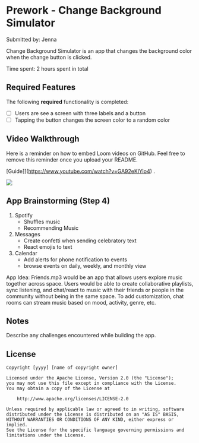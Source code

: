# Prework - Change Background Simulator

Submitted by: Jenna

Change Background Simulator is an app that changes the background color when the change button is clicked.

Time spent: 2 hours spent in total

## Required Features

The following **required** functionality is completed:

- [ ] Users are see a screen with three labels and a button
- [ ] Tapping the button changes the screen color to a random color
 
## Video Walkthrough

Here is a reminder on how to embed Loom videos on GitHub. Feel free to remove this reminder once you upload your README. 

[Guide]](https://www.youtube.com/watch?v=GA92eKlYio4) .

<div>
    <a href="https://www.loom.com/share/b7c0fec4b7da417e9b8307c3964268f8">
    </a>
    <a href="https://www.loom.com/share/b7c0fec4b7da417e9b8307c3964268f8">
      <img style="max-width:300px;" src="https://cdn.loom.com/sessions/thumbnails/b7c0fec4b7da417e9b8307c3964268f8-b291eb5a22e7d6a9-full-play.gif">
    </a>
  </div>

## App Brainstorming (Step 4)

1. Spotify
    - Shuffles music
    - Recommending Music
2. Messages
    - Create confetti when sending celebratory text
    - React emojis to text
3. Calendar
    - Add alerts for phone notification to events
    - browse events on daily, weekly, and monthly view

App Idea:
Friends.mp3 would be an app that allows users explore music together across space. Users would be able to create collaborative playlists, sync listening, and chat/react to music with their friends or people in the community without being in the same space. To add customization, chat rooms can stream music based on mood, activity, genre, etc.

## Notes

Describe any challenges encountered while building the app.

## License

    Copyright [yyyy] [name of copyright owner]

    Licensed under the Apache License, Version 2.0 (the "License");
    you may not use this file except in compliance with the License.
    You may obtain a copy of the License at

        http://www.apache.org/licenses/LICENSE-2.0

    Unless required by applicable law or agreed to in writing, software
    distributed under the License is distributed on an "AS IS" BASIS,
    WITHOUT WARRANTIES OR CONDITIONS OF ANY KIND, either express or implied.
    See the License for the specific language governing permissions and
    limitations under the License.
